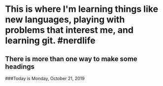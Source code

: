 # This is where I'm learning things like new languages, playing with problems that interest me, and learning git. #nerdlife
There is more than one way to make some headings
------------------------------------------------
###Today is Monday, October 21, 2019

